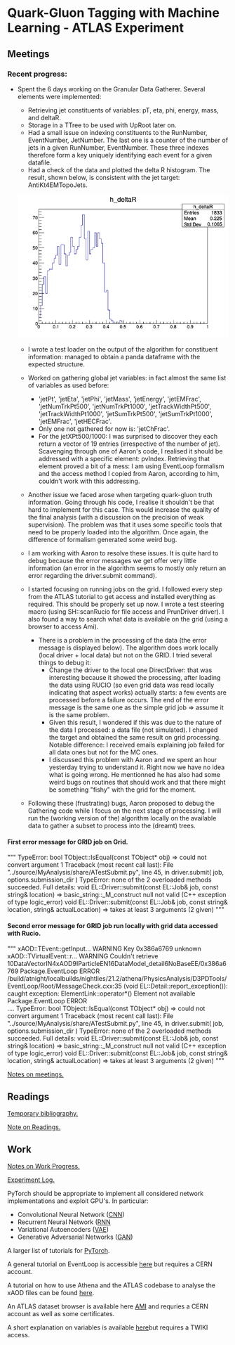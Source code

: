 # Quark-Gluon Tagging with Machine Learning - ATLAS Experiment
## Meetings
### Recent progress: 
* Spent the 6 days working on the Granular Data Gatherer. Several elements were implemented:
    * Retrieving jet constituents of variables: pT, eta, phi, energy, mass, and deltaR. 
    * Storage in a TTree to be used with UpRoot later on.
    * Had a small issue on indexing constituents to the RunNumber, EventNumber, JetNumber. The last one is a counter of the number of jets in a given RunNumber, EventNumber. These three indexes therefore form a key uniquely identifying each event for a given datafile. 
    * Had a check of the data and plotted the delta R histogram. The result, shown below, is consistent with the jet target: AntiKt4EMTopoJets.  
    
    <p float="center">
    <img src="Readme_Result/histdeltaR_jet_constituent.png" width="700" />
    </p>
    
    * I wrote a test loader on the output of the algorithm for constituent information: managed to obtain a panda dataframe with the expected structure.
    
    * Worked on gathering global jet variables: in fact almost the same list of variables as used before:
        * 'jetPt', 'jetEta', 'jetPhi', 'jetMass', 'jetEnergy', 'jetEMFrac',  'jetNumTrkPt500', 'jetNumTrkPt1000', 'jetTrackWidthPt500', 'jetTrackWidthPt1000', 'jetSumTrkPt500', 'jetSumTrkPt1000', 'jetEMFrac', 'jetHECFrac'.
        * Only one not gathered for now is:  'jetChFrac'.
        * For the jetXPt500/1000: I was surprised to discover they each return a vector of 19 entries (irrespective of the number of jet). Scavenging through one of Aaron's code, I realised it should be addressed with a specific element: pvIndex. Retrieving that element proved a bit of a mess: I am using EventLoop formalism and the access method I copied from Aaron, according to him, couldn't work with this addressing. 
    * Another issue we faced arose when targeting quark-gluon truth information. Going through his code, I realise it shouldn't be that hard to implement for this case. This would increase the quality of the final analysis (with a discussion on the precision of weak supervision). The problem was that it uses some specific tools that need to be properly loaded into the algorithm. Once again, the difference of formalism generated some weird bug.
    * I am working with Aaron to resolve these issues. It is quite hard to debug because the error messages we get offer very little information (an error in the algorithm seems to mostly only return an error regarding the driver.submit command).
    
    * I started focusing on running jobs on the grid. I followed every step from the ATLAS tutorial to get access and installed everything as required. This should be properly set up now. I wrote a test steering macro (using SH::scanRucio for file access and PrunDriver driver). I also found a way to search what data is available on the grid (using a browser to access Ami). 
        * There is a problem in the processing of the data (the error message is displayed below). The algorithm does work locally (local driver + local data) but not on the GRID. I tried several things to debug it:
            * Change the driver to the local one DirectDriver: that was interesting because it showed the processing, after loading the data using RUCIO (so even grid data was read locally indicating that aspect works) actually starts: a few events are processed before a failure occurs. The end of the error message is the same one as the simple grid job => assume it is the same problem. 
            * Given this result, I wondered if this was due to the nature of the data I processed: a data file (not simulated). I changed the target and obtained the same result on grid processing. Notable difference: I received emails explaining job failed for all data ones but not for the MC ones.
            * I discussed this problem with Aaron and we spent an hour yesterday trying to understand it. Right now we have no idea what is going wrong. He mentionned he has also had some weird bugs on routines that should work and that there might be something "fishy" with the grid for the moment. 
            
    * Following these (frustrating) bugs, Aaron proposed to debug the Gathering code while I focus on the next stage of processing. I will run the (working version of the) algorithm locally on the available data to gather a subset to process into the (dreamt) trees. 
                

#### First error message for GRID job on Grid. 
"""
TypeError: bool TObject::IsEqual(const TObject* obj) =>
could not convert argument 1
Traceback (most recent call last):
File "../source/MyAnalysis/share/ATestSubmit.py", line 45, in <module>
driver.submit( job, options.submission_dir )
TypeError: none of the 2 overloaded methods succeeded. Full details:
void EL::Driver::submit(const EL::Job& job, const string& location) =>
basic_string::_M_construct null not valid (C++ exception of type logic_error)
void EL::Driver::submit(const EL::Job& job, const string& location, string& actualLocation) =>
takes at least 3 arguments (2 given)
"""

#### Second error message for GRID job run locally with grid data accessed with Rucio. 
"""
xAOD::TEvent::getInput... WARNING Key 0x386a6769 unknown
xAOD::TVirtualEvent::r... WARNING Couldn't retrieve 10DataVectorIN4xAOD9IParticleEN16DataModel_detail6NoBaseEE/0x386a6769
Package.EventLoop        ERROR   /build/atnight/localbuilds/nightlies/21.2/athena/PhysicsAnalysis/D3PDTools/EventLoop/Root/MessageCheck.cxx:35 (void EL::Detail::report_exception()): caught exception: ElementLink::operator*() Element not available
Package.EventLoop        ERROR   
....
TypeError: bool TObject::IsEqual(const TObject* obj) =>
could not convert argument 1
Traceback (most recent call last):
File "../source/MyAnalysis/share/ATestSubmit.py", line 45, in <module>
driver.submit( job, options.submission_dir )
TypeError: none of the 2 overloaded methods succeeded. Full details:
void EL::Driver::submit(const EL::Job& job, const string& location) =>
basic_string::_M_construct null not valid (C++ exception of type logic_error)
void EL::Driver::submit(const EL::Job& job, const string& location, string& actualLocation) =>
takes at least 3 arguments (2 given)
"""



[Notes on meetings.](https://docs.google.com/document/d/1mPCNGwLqUHwPWRzEXwxDVAvANspSMXEBrSzKO49E8Ds/edit?usp=sharing)

## Readings
[Temporary bibliography.](https://docs.google.com/document/d/1T0P84bvZvcEdx9cvs6z_uXsKWNDNlzjyWbvqWfU1s5I/edit)

[Note on Readings.](https://docs.google.com/document/d/1u7orIhStgtNy6GY1Ix_eOC2UjRiMTey7CkkDW5u7Oxg/edit?usp=sharing)

## Work
[Notes on Work Progress.](https://docs.google.com/document/d/1REFWLDmTNmnLVJMIwqeWt13o8EeNrBTAoQybtgy6I2A/edit?usp=sharing)

[Experiment Log.](https://docs.google.com/spreadsheets/d/1Yu8Fxa3OA3b5M0SDpXkCFffr_e0Qvg-HA2QqpyZvl-I/edit?usp=sharing)

PyTorch should be appropriate to implement all considered network implementations and exploit GPU's. In particular:
* Convolutional Neural Network ([CNN](https://pytorch.org/tutorials/beginner/blitz/cifar10_tutorial.html))
* Recurrent Neural Network ([RNN](https://pytorch.org/tutorials/intermediate/char_rnn_classification_tutorial.html)
* Variational Autoencoders ([VAE](https://pyro.ai/examples/vae.html))
* Generative Adversarial Networks ([GAN](https://pytorch.org/tutorials/beginner/dcgan_faces_tutorial.html))

A larger list of tutorials for [PyTorch](https://pytorch.org/tutorials/). 

A general tutorial on EventLoop is accessible [here](https://twiki.cern.ch/twiki/bin/viewauth/AtlasProtected/EventLoop#Grid_Driver) but requires a CERN account.

A tutorial on how to use Athena and the ATLAS codebase to analyse the xAOD files can be found [here](https://atlassoftwaredocs.web.cern.ch/ABtutorial/alg_basic_intro/).

An ATLAS dataset browser is available here [AMI](https://ami.in2p3.fr) and requries a CERN account as well as some certificates. 

A short explanation on variables is available [here](https://twiki.cern.ch/twiki/bin/viewauth/AtlasProtected/Run2JetMoments)but requires a TWIKI access. 
